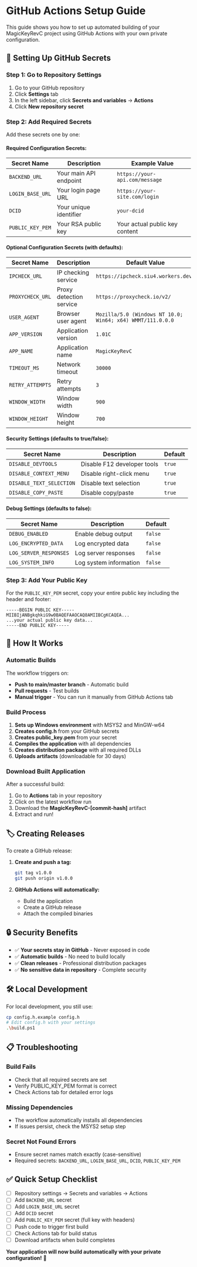 # GitHub Actions Setup Guide

This guide shows you how to set up automated building of your MagicKeyRevC project using GitHub Actions with your own private configuration.

## 🔐 Setting Up GitHub Secrets

### Step 1: Go to Repository Settings

1. Go to your GitHub repository
2. Click **Settings** tab
3. In the left sidebar, click **Secrets and variables** → **Actions**
4. Click **New repository secret**

### Step 2: Add Required Secrets

Add these secrets one by one:

#### **Required Configuration Secrets:**

| Secret Name | Description | Example Value |
|-------------|-------------|---------------|
| `BACKEND_URL` | Your main API endpoint | `https://your-api.com/message` |
| `LOGIN_BASE_URL` | Your login page URL | `https://your-site.com/login` |
| `DCID` | Your unique identifier | `your-dcid` |
| `PUBLIC_KEY_PEM` | Your RSA public key | Your actual public key content |

#### **Optional Configuration Secrets (with defaults):**

| Secret Name | Description | Default Value |
|-------------|-------------|---------------|
| `IPCHECK_URL` | IP checking service | `https://ipcheck.siu4.workers.dev/` |
| `PROXYCHECK_URL` | Proxy detection service | `https://proxycheck.io/v2/` |
| `USER_AGENT` | Browser user agent | `Mozilla/5.0 (Windows NT 10.0; Win64; x64) WMMT/111.0.0.0` |
| `APP_VERSION` | Application version | `1.01C` |
| `APP_NAME` | Application name | `MagicKeyRevC` |
| `TIMEOUT_MS` | Network timeout | `30000` |
| `RETRY_ATTEMPTS` | Retry attempts | `3` |
| `WINDOW_WIDTH` | Window width | `900` |
| `WINDOW_HEIGHT` | Window height | `700` |

#### **Security Settings (defaults to true/false):**

| Secret Name | Description | Default |
|-------------|-------------|---------|
| `DISABLE_DEVTOOLS` | Disable F12 developer tools | `true` |
| `DISABLE_CONTEXT_MENU` | Disable right-click menu | `true` |
| `DISABLE_TEXT_SELECTION` | Disable text selection | `true` |
| `DISABLE_COPY_PASTE` | Disable copy/paste | `true` |

#### **Debug Settings (defaults to false):**

| Secret Name | Description | Default |
|-------------|-------------|---------|
| `DEBUG_ENABLED` | Enable debug output | `false` |
| `LOG_ENCRYPTED_DATA` | Log encrypted data | `false` |
| `LOG_SERVER_RESPONSES` | Log server responses | `false` |
| `LOG_SYSTEM_INFO` | Log system information | `false` |

### Step 3: Add Your Public Key

For the `PUBLIC_KEY_PEM` secret, copy your entire public key including the header and footer:

```
-----BEGIN PUBLIC KEY-----
MIIBIjANBgkqhkiG9w0BAQEFAAOCAQ8AMIIBCgKCAQEA...
...your actual public key data...
-----END PUBLIC KEY-----
```

## 🚀 How It Works

### Automatic Builds

The workflow triggers on:
- **Push to main/master branch** - Automatic build
- **Pull requests** - Test builds
- **Manual trigger** - You can run it manually from GitHub Actions tab

### Build Process

1. **Sets up Windows environment** with MSYS2 and MinGW-w64
2. **Creates config.h** from your GitHub secrets
3. **Creates public_key.pem** from your secret
4. **Compiles the application** with all dependencies
5. **Creates distribution package** with all required DLLs
6. **Uploads artifacts** (downloadable for 30 days)

### Download Built Application

After a successful build:
1. Go to **Actions** tab in your repository
2. Click on the latest workflow run
3. Download the **MagicKeyRevC-[commit-hash]** artifact
4. Extract and run!

## 🏷️ Creating Releases

To create a GitHub release:

1. **Create and push a tag:**
   ```bash
   git tag v1.0.0
   git push origin v1.0.0
   ```

2. **GitHub Actions will automatically:**
   - Build the application
   - Create a GitHub release
   - Attach the compiled binaries

## 🔒 Security Benefits

- ✅ **Your secrets stay in GitHub** - Never exposed in code
- ✅ **Automatic builds** - No need to build locally
- ✅ **Clean releases** - Professional distribution packages
- ✅ **No sensitive data in repository** - Complete security

## 🛠️ Local Development

For local development, you still use:
```bash
cp config.h.example config.h
# Edit config.h with your settings
.\build.ps1
```

## 📋 Troubleshooting

### Build Fails
- Check that all required secrets are set
- Verify PUBLIC_KEY_PEM format is correct
- Check Actions tab for detailed error logs

### Missing Dependencies
- The workflow automatically installs all dependencies
- If issues persist, check the MSYS2 setup step

### Secret Not Found Errors
- Ensure secret names match exactly (case-sensitive)
- Required secrets: `BACKEND_URL`, `LOGIN_BASE_URL`, `DCID`, `PUBLIC_KEY_PEM`

## ✅ Quick Setup Checklist

- [ ] Repository settings → Secrets and variables → Actions
- [ ] Add `BACKEND_URL` secret
- [ ] Add `LOGIN_BASE_URL` secret  
- [ ] Add `DCID` secret
- [ ] Add `PUBLIC_KEY_PEM` secret (full key with headers)
- [ ] Push code to trigger first build
- [ ] Check Actions tab for build status
- [ ] Download artifacts when build completes

**Your application will now build automatically with your private configuration!** 🎉
